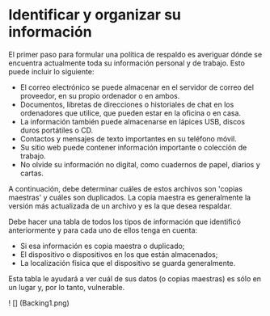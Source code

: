 [Title]: # (Identificando y organizando tu información)
[Difficulty]: # (Avanzado)
[Order]: # (1)

# Identificar y organizar su información

El primer paso para formular una política de respaldo es averiguar dónde se encuentra actualmente toda su información personal y de trabajo. Esto puede incluir lo siguiente:

* El correo electrónico se puede almacenar en el servidor de correo del proveedor, en su propio ordenador o en ambos.
* Documentos, libretas de direcciones o historiales de chat en los ordenadores que utilice, que pueden estar en la oficina o en casa.
* La información también puede almacenarse en lápices USB, discos duros portátiles o CD.
* Contactos y mensajes de texto importantes en su teléfono móvil.
* Su sitio web puede contener información importante o colección de trabajo.
* No olvide su información no digital, como cuadernos de papel, diarios y cartas.

A continuación, debe determinar cuáles de estos archivos son 'copias maestras' y cuáles son duplicados. La copia maestra es generalmente la versión más actualizada de un archivo y es la que desea respaldar.

Debe hacer una tabla de todos los tipos de información que identificó anteriormente y para cada uno de ellos tenga en cuenta:

* Si esa información es copia maestra o duplicado;
* El dispositivo o dispositivos en los que están almacenados;
* La localización física que el dispositivo se guarda generalmente.

Esta tabla le ayudará a ver cuál de sus datos (o copias maestras) es sólo en un lugar y, por lo tanto, vulnerable.

! [] (Backing1.png)
